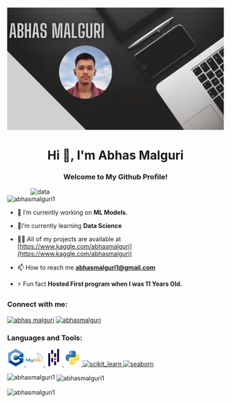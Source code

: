 ![logo](https://github.com/abhasmalguri1/abhasmalguri1/blob/main/Banner.png)
<h1 align="center">Hi 👋, I'm Abhas Malguri</h1>
<h3 align="center">Welcome to My Github Profile!</h3>
<img align="right" alt="data" width="450" src="https://user-images.githubusercontent.com/55389276/140866485-8fb1c876-9a8f-4d6a-98dc-08c4981eaf70.gif">
<p align="left"> <img src="https://komarev.com/ghpvc/?username=abhasmalguri1&label=Profile%20views&color=0e75b6&style=flat" alt="abhasmalguri1" /> </p>

- 🔭 I’m currently working on **ML Models.**

- 🌱I’m currently learning **Data Science**

- 👨‍💻 All of my projects are available at [https://www.kaggle.com/abhasmalguri](https://www.kaggle.com/abhasmalguri)

- 📫 How to reach me **abhasmalguri1@gmail.com**

- ⚡ Fun fact **Hosted First program when I was 11 Years Old.**

<h3 align="left">Connect with me:</h3>
<p align="left">
<a href="https://linkedin.com/in/abhas malguri" target="blank"><img align="center" src="https://raw.githubusercontent.com/rahuldkjain/github-profile-readme-generator/master/src/images/icons/Social/linked-in-alt.svg" alt="abhas malguri" height="30" width="40" /></a>
<a href="https://kaggle.com/abhasmalguri" target="blank"><img align="center" src="https://raw.githubusercontent.com/rahuldkjain/github-profile-readme-generator/master/src/images/icons/Social/kaggle.svg" alt="abhasmalguri" height="30" width="40" /></a>
</p>

<h3 align="left">Languages and Tools:</h3>
<p align="left"> <a href="https://www.w3schools.com/cpp/" target="_blank" rel="noreferrer"> <img src="https://raw.githubusercontent.com/devicons/devicon/master/icons/cplusplus/cplusplus-original.svg" alt="cplusplus" width="40" height="40"/> </a> <a href="https://www.mysql.com/" target="_blank" rel="noreferrer"> <img src="https://raw.githubusercontent.com/devicons/devicon/master/icons/mysql/mysql-original-wordmark.svg" alt="mysql" width="40" height="40"/> </a> <a href="https://pandas.pydata.org/" target="_blank" rel="noreferrer"> <img src="https://raw.githubusercontent.com/devicons/devicon/2ae2a900d2f041da66e950e4d48052658d850630/icons/pandas/pandas-original.svg" alt="pandas" width="40" height="40"/> </a> <a href="https://www.python.org" target="_blank" rel="noreferrer"> <img src="https://raw.githubusercontent.com/devicons/devicon/master/icons/python/python-original.svg" alt="python" width="40" height="40"/> </a> <a href="https://scikit-learn.org/" target="_blank" rel="noreferrer"> <img src="https://upload.wikimedia.org/wikipedia/commons/0/05/Scikit_learn_logo_small.svg" alt="scikit_learn" width="40" height="40"/> </a> <a href="https://seaborn.pydata.org/" target="_blank" rel="noreferrer"> <img src="https://seaborn.pydata.org/_images/logo-mark-lightbg.svg" alt="seaborn" width="40" height="40"/> </a> </p>

<p><img align="left" src="https://github-readme-stats.vercel.app/api/top-langs?username=abhasmalguri1&show_icons=true&locale=en&layout=compact" alt="abhasmalguri1" /></p>

<p>&nbsp;<img align="center" src="https://github-readme-stats.vercel.app/api?username=abhasmalguri1&show_icons=true&locale=en" alt="abhasmalguri1" /></p>

<p><img align="center" src="https://github-readme-streak-stats.herokuapp.com/?user=abhasmalguri1&" alt="abhasmalguri1" /></p>
